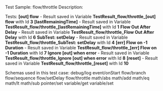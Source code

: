 Test Sample: flow/throttle
Description: 

Tests:
	**[out] flow** - Result saved in Variable **TestResult_flow/throttle_[out] flow** with Id **3**
	**[lastRemainingTime]** - Result saved in Variable **TestResult_flow/throttle_[lastRemainingTime]** with Id **1**
	**Flow Out After Delay** - Result saved in Variable **TestResult_flow/throttle_Flow Out After Delay** with Id **6**
	**SubTest: setDelay** - Result saved in Variable **TestResult_flow/throttle_SubTest: setDelay** with Id **4**
	**[err] Flow on -1 Duration** - Result saved in Variable **TestResult_flow/throttle_[err] Flow on -1 Duration** with Id **7**
	**Ignore [out] when error** - Result saved in Variable **TestResult_flow/throttle_Ignore [out] when error** with Id **8**
	**[reset]** - Result saved in Variable **TestResult_flow/throttle_[reset]** with Id **10**

Schemas used in this test case:
	debug/log
	event/onStart
	flow/branch
	flow/sequence
	flow/setDelay
	flow/throttle
	math/abs
	math/add
	math/eq
	math/lt
	math/sub
	pointer/set
	variable/get
	variable/set
